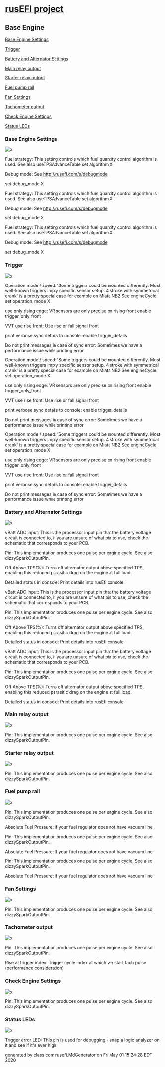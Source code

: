 # [rusEFI project](rusEFI-project)

## Base Engine

[Base Engine Settings](#base-engine-settings)

[Trigger](#trigger)

[Battery and Alternator Settings](#battery-and-alternator-settings)

[Main relay output](#main-relay-output)

[Starter relay output](#starter-relay-output)

[Fuel pump rail](#fuel-pump-rail)

[Fan Settings](#fan-settings)

[Tachometer output](#tachometer-output)

[Check Engine Settings](#check-engine-settings)

[Status LEDs](#status-leds)

### Base Engine Settings

![x](Overview/TS_generated/dialog_Base_Engine_Settings.png)

Fuel strategy: This setting controls which fuel quantity control algorithm is used.
See also useTPSAdvanceTable
set algorithm X

Debug mode: See <http://rusefi.com/s/debugmode>

set debug_mode X

Fuel strategy: This setting controls which fuel quantity control algorithm is used.
See also useTPSAdvanceTable
set algorithm X

Debug mode: See <http://rusefi.com/s/debugmode>

set debug_mode X

Fuel strategy: This setting controls which fuel quantity control algorithm is used.
See also useTPSAdvanceTable
set algorithm X

Debug mode: See <http://rusefi.com/s/debugmode>

set debug_mode X

### Trigger

![x](Overview/TS_generated/dialog_Trigger.png)

Operation mode / speed: 'Some triggers could be mounted differently. Most well-known triggers imply specific sensor setup. 4 stroke with symmetrical crank' is a pretty special case for example on Miata NB2
See engineCycle
set operation_mode X

use only rising edge: VR sensors are only precise on rising front
enable trigger_only_front

VVT use rise front: Use rise or fall signal front

print verbose sync details to console: enable trigger_details

Do not print messages in case of sync error: Sometimes we have a performance issue while printing error

Operation mode / speed: 'Some triggers could be mounted differently. Most well-known triggers imply specific sensor setup. 4 stroke with symmetrical crank' is a pretty special case for example on Miata NB2
See engineCycle
set operation_mode X

use only rising edge: VR sensors are only precise on rising front
enable trigger_only_front

VVT use rise front: Use rise or fall signal front

print verbose sync details to console: enable trigger_details

Do not print messages in case of sync error: Sometimes we have a performance issue while printing error

Operation mode / speed: 'Some triggers could be mounted differently. Most well-known triggers imply specific sensor setup. 4 stroke with symmetrical crank' is a pretty special case for example on Miata NB2
See engineCycle
set operation_mode X

use only rising edge: VR sensors are only precise on rising front
enable trigger_only_front

VVT use rise front: Use rise or fall signal front

print verbose sync details to console: enable trigger_details

Do not print messages in case of sync error: Sometimes we have a performance issue while printing error

### Battery and Alternator Settings

![x](Overview/TS_generated/dialog_Battery_and_Alternator_Settings.png)

vBatt ADC input: This is the processor input pin that the battery voltage circuit is connected to, if you are unsure of what pin to use, check the schematic that corresponds to your PCB.

Pin: This implementation produces one pulse per engine cycle. See also dizzySparkOutputPin.

Off Above TPS(%): Turns off alternator output above specified TPS, enabling this reduced parasitic drag on the engine at full load.

Detailed status in console: Print details into rusEfi console

vBatt ADC input: This is the processor input pin that the battery voltage circuit is connected to, if you are unsure of what pin to use, check the schematic that corresponds to your PCB.

Pin: This implementation produces one pulse per engine cycle. See also dizzySparkOutputPin.

Off Above TPS(%): Turns off alternator output above specified TPS, enabling this reduced parasitic drag on the engine at full load.

Detailed status in console: Print details into rusEfi console

vBatt ADC input: This is the processor input pin that the battery voltage circuit is connected to, if you are unsure of what pin to use, check the schematic that corresponds to your PCB.

Pin: This implementation produces one pulse per engine cycle. See also dizzySparkOutputPin.

Off Above TPS(%): Turns off alternator output above specified TPS, enabling this reduced parasitic drag on the engine at full load.

Detailed status in console: Print details into rusEfi console

### Main relay output

![x](Overview/TS_generated/dialog_Main_relay_output.png)

Pin: This implementation produces one pulse per engine cycle. See also dizzySparkOutputPin.

### Starter relay output

![x](Overview/TS_generated/dialog_Starter_relay_output.png)

Pin: This implementation produces one pulse per engine cycle. See also dizzySparkOutputPin.

### Fuel pump rail

![x](Overview/TS_generated/dialog_Fuel_pump__rail.png)

Pin: This implementation produces one pulse per engine cycle. See also dizzySparkOutputPin.

Absolute Fuel Pressure: If your fuel regulator does not have vacuum line

Pin: This implementation produces one pulse per engine cycle. See also dizzySparkOutputPin.

Absolute Fuel Pressure: If your fuel regulator does not have vacuum line

Pin: This implementation produces one pulse per engine cycle. See also dizzySparkOutputPin.

Absolute Fuel Pressure: If your fuel regulator does not have vacuum line

### Fan Settings

![x](Overview/TS_generated/dialog_Fan_Settings.png)

Pin: This implementation produces one pulse per engine cycle. See also dizzySparkOutputPin.

### Tachometer output

![x](Overview/TS_generated/dialog_Tachometer_output.png)

Pin: This implementation produces one pulse per engine cycle. See also dizzySparkOutputPin.

Rise at trigger index: Trigger cycle index at which we start tach pulse (performance consideration)

### Check Engine Settings

![x](Overview/TS_generated/dialog_Check_Engine_Settings.png)

Pin: This implementation produces one pulse per engine cycle. See also dizzySparkOutputPin.

### Status LEDs

![x](Overview/TS_generated/dialog_Status_LEDs.png)

Trigger error LED: This pin is used for debugging - snap a logic analyzer on it and see if it's ever high

generated by class com.rusefi.MdGenerator on Fri May 01 15:24:28 EDT 2020
